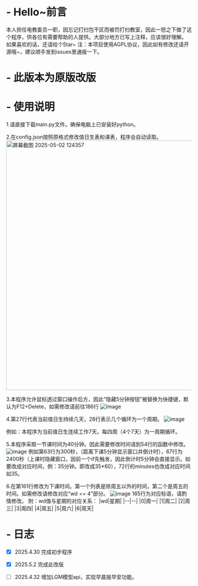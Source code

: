 # - Hello~前言
本人担任电教委员一职，因忘记打扫包干区而被罚打扫教室，因此一怒之下做了这个程序，供各位有需要帮助的人提供。大部分地方已写上注释，应该很好理解。
如果喜欢的话，还请给个Star~
注：本项目使用AGPL协议，因此如有修改还请开源哦~，建议顺手发到issues里通报一下。
# - 此版本为原版改版
# - 使用说明
1.请直接下载main.py文件。确保电脑上已安装好python。

2.在config.json按照原格式修改值日生表和课表，程序会自动读取。
<img width="677" alt="屏幕截图 2025-05-02 124357" src="https://github.com/user-attachments/assets/fefcd79c-94ab-417d-a36d-c9fead3dc64c" />

3.本程序允许鼠标透过窗口操作后方，因此“隐藏5分钟按钮”被替换为快捷键，默认为F12+Delete，如需修改请前往186行
![Image](https://github.com/user-attachments/assets/c430a8c2-67f6-42dc-96f0-6473ee26e4f1)

4.第27行代表当前值日生持续几天，28行表示几个循环为一个周期。
![image](https://github.com/user-attachments/assets/1a0c7202-3442-462b-99e9-6b918b3519cb)

例如：本程序为当前值日生连续工作7天。每四周（4个7天）为一周期循环。

5.本程序采取一节课时间为40分钟。因此需要修改时间请到54行的函数中修改。
![image](https://github.com/user-attachments/assets/e47b6f3f-8bb2-4fa7-992b-e5e6fbbeedbd)
例如第63行为300秒，（距离下课5分钟显示窗口并倒计时），67行为2400秒（上课时隐藏窗口，因前一个if先触发，因此倒计时5分钟会直接显示。如要改成对应时间，例：35分钟。即改成35*60），72行的minutes也改成对应时间如35。

6.在第161行修改为下课时间。第一个列表是除周五以外的时间，第二个是周五的时间。如需修改请修改对应“wd == 4”部分。
![image](https://github.com/user-attachments/assets/5cb027b8-98fa-4a41-adf5-d83f0a77fbd9)
165行为对应标语，请酌情修改。
附：wd值与星期的对应关系：
|wd|星期|
|--|--|
|0|周一|
|1|周二|
|2|周三|
|3|周四|
|4|周五|
|5|周六|
|6|周天|
# - 日志
- [x] 2025.4.30 完成初步程序
- [x] 2025.5.2  完成此改版
- [ ] 2025.4.32 增加LGM模型api，实现早晨报早安功能。



